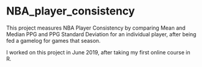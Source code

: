 # NBA_player_consistency
This project measures NBA Player Consistency by comparing Mean and Median PPG and PPG Standard Deviation for an individual player, after being fed a gamelog for games that season.

I worked on this project in June 2019, after taking my first online course in R.


